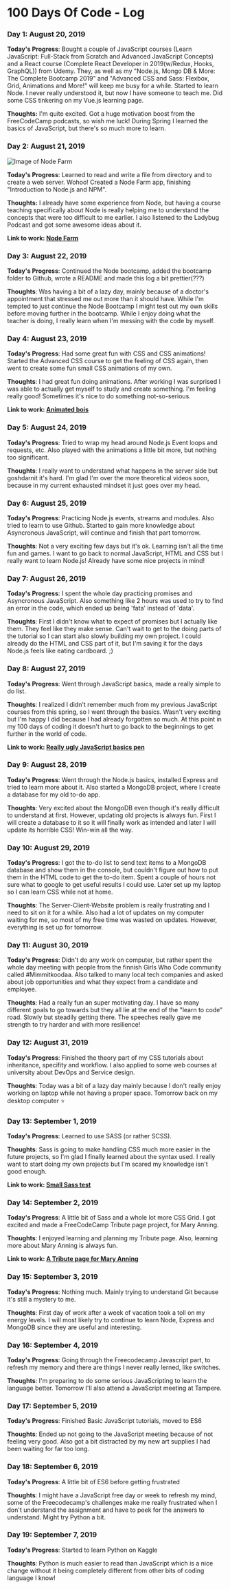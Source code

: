 # 100 Days Of Code - Log

### Day 1: August 20, 2019

**Today's Progress**: Bought a couple of JavaScript courses (Learn JavaScript: Full-Stack from Scratch and Advanced JavaScript Concepts) and a React course (Complete React Developer in 2019(w/Redux, Hooks, GraphQL)) from Udemy. They, as well as my "Node.js, Mongo DB & More: The Complete Bootcamp 2019" and "Advanced CSS and Sass: Flexbox, Grid, Animations and More!" will keep me busy for a while. Started to learn Node. I never really understood it, but now I have someone to teach me. Did some CSS tinkering on my Vue.js learning page.

**Thoughts:** I'm quite excited. Got a huge motivation boost from the FreeCodeCamp podcasts, so wish me luck! During Spring I learned the basics of JavaScript, but there's so much more to learn.

<!--Link to work: [Calculator App](http://www.example.com)*-->


### Day 2: August 21, 2019

![Image of Node Farm](https://github.com/norku/node-bootcamp-course/blob/master/1-node-farm/day2.jpg)

**Today's Progress**: Learned to read and write a file from directory and to create a web server. Wohoo! Created a Node Farm app, finishing "Introduction to Node.js and NPM".

**Thoughts:** I already have some experience from Node, but having a course teaching specifically about Node is really helping me to understand the concepts that were too difficult to me earlier. I also listened to the Ladybug Podcast and got some awesome ideas about it.

**Link to work: [Node Farm](https://github.com/norku/node-bootcamp-course/tree/master/1-node-farm)**


### Day 3: August 22, 2019

**Today's Progress**: Continued the Node bootcamp, added the bootcamp folder to Github, wrote a README and made this log a bit prettier(???)

**Thoughts**: Was having a bit of a lazy day, mainly because of a doctor's appointment that stressed me out more than it should have. While I'm tempted to just continue the Node Bootcamp I might test out my own skills before moving further in the bootcamp. While I enjoy doing what the teacher is doing, I really learn when I'm messing with the code by myself.


### Day 4: August 23, 2019

**Today's Progress**: Had some great fun with CSS and CSS animations! Started the Advanced CSS course to get the feeling of CSS again, then went to create some fun small CSS animations of my own.

**Thoughts**: I had great fun doing animations. After working I was surprised I was able to actually get myself to study and create something. I'm feeling really good! Sometimes it's nice to do something not-so-serious.

**Link to work: [Animated bois](https://codepen.io/norku/pen/KKPaxQb)**


### Day 5: August 24, 2019

**Today's Progress**: Tried to wrap my head around Node.js Event loops and requests, etc. Also played with the animations a little bit more, but nothing too significant.

**Thoughts**: I really want to understand what happens in the server side but goshdarnit it's hard. I'm glad I'm over the more theoretical videos soon, because in my current exhausted mindset it just goes over my head.


### Day 6: August 25, 2019

**Today's Progress**: Practicing Node.js events, streams and modules. Also tried to learn to use Github. Started to gain more knowledge about Asyncronous JavaScript, will continue and finish that part tomorrow.

**Thoughts**: Not a very exciting few days but it's ok. Learning isn't all the time fun and games. I want to go back to normal JavaScript, HTML and CSS but I really want to learn Node.js! Already have some nice projects in mind!


### Day 7: August 26, 2019

**Today's Progress**: I spent the whole day practicing promises and Asyncronous JavaScript. Also something like 2 hours was used to try to find an error in the code, which ended up being 'fata' instead of 'data'.

**Thoughts**: First I didn't know what to expect of promises but I actually like them. They feel like they make sense. Can't wait to get to the doing parts of the tutorial so I can start also slowly building my own project. I could already do the HTML and CSS part of it, but I'm saving it for the days Node.js feels like eating cardboard. ;)


### Day 8: August 27, 2019

**Today's Progress**: Went through JavaScript basics, made a really simple to do list.

**Thoughts**: I realized I didn't remember much from my previous JavaScript courses from this spring, so I went through the basics. Wasn't very exciting but I'm happy I did because I had already forgotten so much. At this point in my 100 days of coding it doesn't hurt to go back to the beginnings to get further in the world of code.

**Link to work: [Really ugly JavaScript basics pen](https://codepen.io/norku/pen/zYOwBOZ)**


### Day 9: August 28, 2019

**Today's Progress**: Went through the Node.js basics, installed Express and tried to learn more about it. Also started a MongoDB project, where I create a database for my old to-do app.

**Thoughts**: Very excited about the MongoDB even though it's really difficult to understand at first. However, updating old projects is always fun. First I will create a database to it so it will finally work as intended and later I will update its horrible CSS! Win-win all the way.


### Day 10: August 29, 2019

**Today's Progress**: I got the to-do list to send text items to a MongoDB database and show them in the console, but couldn't figure out how to put them in the HTML code to get the to-do item. Spent a couple of hours not sure what to google to get useful results I could use. Later set up my laptop so I can learn CSS while not at home.

**Thoughts**: The Server-Client-Website problem is really frustrating and I need to sit on it for a while. Also had a lot of updates on my computer waiting for me, so most of my free time was wasted on updates. However, everything is set up for tomorrow.


### Day 11: August 30, 2019

**Today's Progress**: Didn't do any work on computer, but rather spent the whole day meeting with people from the finnish Girls Who Code community called #Mimmitkoodaa. Also talked to many local tech companies and asked about job opportunities and what they expect from a candidate and employee.

**Thoughts**: Had a really fun an super motivating day. I have so many different goals to go towards but they all lie at the end of the "learn to code" road. Slowly but steadily getting there. The speeches really gave me strength to try harder and with more resilience! 

### Day 12: August 31, 2019

**Today's Progress**: Finished the theory part of my CSS tutorials about inheritance, specifity and workflow. I also applied to some web courses at university about DevOps and Service design.

**Thoughts**: Today was a bit of a lazy day mainly because I don't really enjoy working on laptop while not having a proper space. Tomorrow back on my desktop computer ⭐️

### Day 13: September 1, 2019

**Today's Progress**: Learned to use SASS (or rather SCSS).

**Thoughts**: Sass is going to make handling CSS much more easier in the future projects, so I'm glad I finally learned about the syntax used. I really want to start doing my own projects but I'm scared my knowledge isn't good enough.

**Link to work: [Small Sass test](https://codepen.io/norku/pen/NWKvmBR)**

### Day 14: September 2, 2019

**Today's Progress**: A little bit of Sass and a whole lot more CSS Grid. I got excited and made a FreeCodeCamp Tribute page project, for Mary Anning.

**Thoughts**: I enjoyed learning and planning my Tribute page. Also, learning more about Mary Anning is always fun. 

**Link to work: [A Tribute page for Mary Anning](https://codepen.io/norku/full/YzKrXgp)**

### Day 15: September 3, 2019

**Today's Progress**: Nothing much. Mainly trying to understand Git because it's still a mystery to me.

**Thoughts**: First day of work after a week of vacation took a toll on my energy levels. I will most likely try to continue to learn Node, Express and MongoDB since they are useful and interesting. 

### Day 16: September 4, 2019

**Today's Progress**: Going through the Freecodecamp Javascript part, to refresh my memory and there are things I never really lerned, like switches. 

**Thoughts**: I'm preparing to do some serious JavaScripting to learn the language better. Tomorrow I'll also attend a JavaScript meeting at Tampere.

### Day 17: September 5, 2019

**Today's Progress**: Finished Basic JavaScript tutorials, moved to ES6

**Thoughts**: Ended up not going to the JavaScript meeting because of not feeling very good. Also got a bit distracted by my new art supplies I had been waiting for far too long. 

### Day 18: September 6, 2019

**Today's Progress**: A little bit of ES6 before getting frustrated

**Thoughts**: I might have a JavaScript free day or week to refresh my mind, some of the Freecodecamp's challenges make me really frustrated when I don't understand the assignment and have to peek for the answers to understand. Might try Python a bit.

### Day 19: September 7, 2019

**Today's Progress**: Started to learn Python on Kaggle

**Thoughts**: Python is much easier to read than JavaScript which is a nice change without it being completely different from other bits of coding language I know!